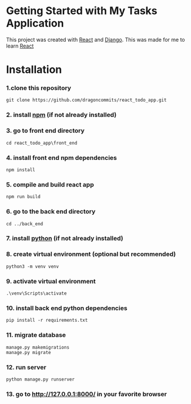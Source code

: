 # Getting Started with My Tasks Application

This project was created with [React](https://reactjs.org/) and [Django](https://www.djangoproject.com/).
This was made for me to learn [React](https://reactjs.org/)

# Installation

### 1.clone this repository

    git clone https://github.com/dragoncommits/react_todo_app.git

### 2. install [npm](https://www.npmjs.com/get-npm) (if not already installed)

### 3. go to front end directory

    cd react_todo_app\front_end

### 4. install front end npm dependencies

    npm install

### 5. compile and build react app

    npm run build

### 6. go to the back end directory

    cd ../back_end

### 7. install [python](https://www.python.org/downloads/) (if not already installed)

### 8. create virtual environment (optional but recommended)

    python3 -m venv venv

### 9. activate virtual environment

    .\venv\Scripts\activate

### 10. install back end python dependencies

    pip install -r requirements.txt

### 11. migrate database

    manage.py makemigrations
    manage.py migrate

### 12. run server

    python manage.py runserver

### 13. go to http://127.0.0.1:8000/ in your favorite browser
